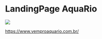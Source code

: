 # LandingPage AquaRio

<img src="https://www.vemproaquario.com.br/images/head-1440.jpg"/>

https://www.vemproaquario.com.br/



